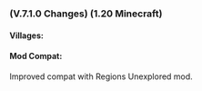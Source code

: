 ### **(V.7.1.0 Changes) (1.20 Minecraft)**

#### Villages:


#### Mod Compat:
Improved compat with Regions Unexplored mod.